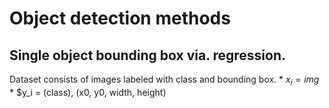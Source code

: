# Object detection methods

## Single object bounding box via. regression.
Dataset consists of images labeled with class and bounding box.
    * $x_i = img$
    * $y_i = (class), (x0, y0, width, height)